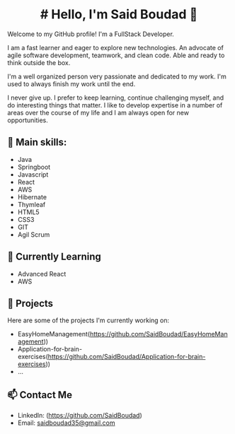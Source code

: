 <div align="center">
  <h1># Hello, I'm Said Boudad 👋</h1>
</div>


Welcome to my GitHub profile! I'm a FullStack Developer.  

I am a fast learner and eager to explore new technologies. An advocate of agile software development, teamwork, and clean code. Able and ready to think outside the box.

I'm a well organized person very passionate and dedicated to my work. I'm used to always finish my work until the end.

I never give up. I prefer to keep learning, continue challenging myself, and do interesting things that matter. I like to develop expertise in a number of areas over the course of my life and I am always open for new opportunities.

## 🌱 Main skills:
- Java
- Springboot
- Javascript
- React
- AWS
- Hibernate
- Thymleaf
- HTML5
- CSS3
- GIT
- Agil Scrum							

## 🌱 Currently Learning

- Advanced React
- AWS

## 🔭 Projects

Here are some of the projects I'm currently working on:

- EasyHomeManagement(https://github.com/SaidBoudad/EasyHomeManagement))
- Application-for-brain-exercises(https://github.com/SaidBoudad/Application-for-brain-exercises))
- ...

## 📫 Contact Me

- LinkedIn: (https://github.com/SaidBoudad)
- Email: saidboudad35@gmail.com
